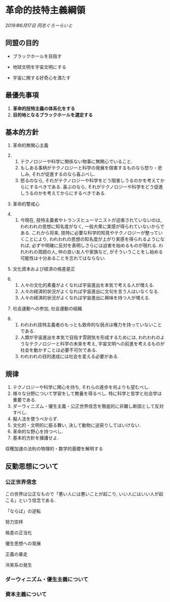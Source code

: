 # 革命的技特主義綱領

*2019年6月17日 同志ぐろーらいと*

## 同盟の目的

- ブラックホールを目指す

- 地球文明を宇宙文明にする

- 宇宙に関する好奇心を満たす


## 最優先事項

1. **革命的技特主義の体系化をする**
2. **目的地となるブラックホールを選定する**

## 基本的方針

1. 革命的無関心主義

2. 1. テクノロジーや科学に関係ない物事に無関心でいること.
   2. もしある事柄がテクノロジーと科学の発展を阻害するものなら怒り・悲しみ, それが促進するのなら喜ぶべし.
   3. 怒るのなら, それがテクノロジーや科学をどう阻害しうるのかを考えてからにするべきである. 喜ぶのなら, それがテクノロジーや科学をどう促進しうるのかを考えてからにするべきである. 



1. 革命的警戒心

2. 1. 今現在, 技特主義者やトランスヒューマニストが迫害されていないのは, われわれの思想に知名度がなく, 一般大衆に実感が得られていないからである. これから将来, 技特に必要な科学的知見やテクノロジーが整っていくことにより, われわれの思想の知名度が上がり実感を得られるようになれば, 必ずや明確に反対を表明しさらには迫害を始めるものが現れる. われわれの周囲の人, 仲の良い友人や家族など, がそういうことをし始める可能性は十分あることを忘れてはならない.



1. 文化資本および経済の格差是正

2. 1. 人々の文化的素養がよくなれば宇宙進出を本気で考える人が増える.
   2. 人々の経済的状況がよくなれば宇宙進出に文句を言う人はいなくなる.
   3. 人々の経済的状況がよくなれば宇宙進出に興味を持つ人が増える.



1. 社会運動への参加, 社会運動の組織

2. 1. われわれ技特主義者のもっとも致命的な弱点は権力を持っていないことである.
   2. 人類が宇宙進出を本気で目指す雰囲気を形成するためには, われわれのようなテクノロジーと科学の未来を考え, 宇宙文明への前進を考えるものが社会を動かすことは必要不可欠である.
   3. われわれの目的達成には社会を変える必要がある.



## 規律

1. テクノロジーや科学に関心を持ち, それらの進歩を何よりも望むべし.
2. 様々な分野について学習をして教養を得るべし. 特に科学と哲学と社会学は重要である.
3. ダーウィニズム・優生主義・公正世界信念を徹底的に非難し断固として反対すべし.
4. 擬人法を使うべからず.
5. 文化的・文明的に振る舞い, 決して動物に逆戻りしてはいけない.
6. 革命的な野心を持つべし.
7. 基本的方針を擁護せよ.



収穫加速の法則の物理的・数学的基礎を解明する



## 反動思想について

### 公正世界信念

この世界は公正なもので「悪い人には悪いことが起こり, いい人にはいい人が起こる」という信念である.



「ならば」の逆転

努力崇拝

格差の正当化

優生思想への発展

正義の暴走

冷笑系の発生

### ダーウィニズム・優生主義について



### 資本主義について
